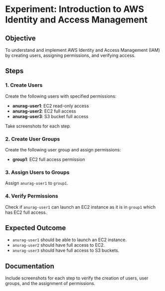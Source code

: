 # Experiment: Introduction to AWS Identity and Access Management

## Objective

To understand and implement AWS Identity and Access Management (IAM) by creating users, assigning permissions, and verifying access.

## Steps

### 1. Create Users

Create the following users with specified permissions:

- **anurag-user1**: EC2 read-only access
- **anurag-user2**: EC2 full access
- **anurag-user3**: S3 bucket full access

Take screenshots for each step.

### 2. Create User Groups

Create the following user group and assign permissions:

- **group1**: EC2 full access permission

### 3. Assign Users to Groups

Assign `anurag-user1` to `group1`.

### 4. Verify Permissions

Check if `anurag-user1` can launch an EC2 instance as it is in `group1` which has EC2 full access.

## Expected Outcome

- `anurag-user1` should be able to launch an EC2 instance.
- `anurag-user2` should have full access to EC2.
- `anurag-user3` should have full access to S3 buckets.

## Documentation

Include screenshots for each step to verify the creation of users, user groups, and the assignment of permissions.
